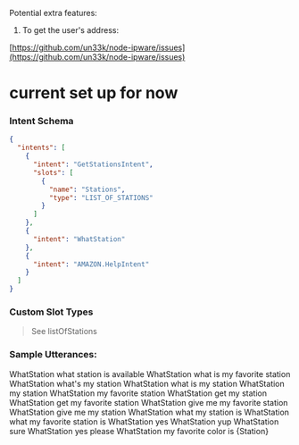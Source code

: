 
Potential extra features:


1. To get the user's address:

[https://github.com/un33k/node-ipware/issues](https://github.com/un33k/node-ipware/issues)

# current set up for now

### Intent Schema
```json
{
  "intents": [
    {
      "intent": "GetStationsIntent",
      "slots": [
        {
          "name": "Stations",
          "type": "LIST_OF_STATIONS"
        }
      ]
    },
    {
      "intent": "WhatStation"
    },
    {
      "intent": "AMAZON.HelpIntent"
    }
  ]
}

```

### Custom Slot Types

> See listOfStations

### Sample Utterances:

WhatStation what station is available
WhatStation what is my favorite station
WhatStation what's my station
WhatStation what is my station
WhatStation my station
WhatStation my favorite station
WhatStation get my station
WhatStation get my favorite station
WhatStation give me my favorite station
WhatStation give me my station
WhatStation what my station is
WhatStation what my favorite station is
WhatStation yes
WhatStation yup
WhatStation sure
WhatStation yes please
WhatStation my favorite color is {Station}
